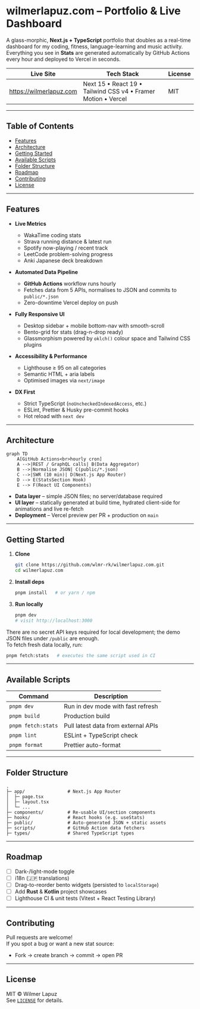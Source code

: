 
# wilmerlapuz.com – Portfolio & Live Dashboard

A glass-morphic, **Next.js + TypeScript** portfolio that doubles as a real-time
dashboard for my coding, fitness, language-learning and music activity.
Everything you see in **Stats** are generated automatically by GitHub Actions every hour and
deployed to Vercel in seconds.

| Live Site | Tech Stack | License |
|-----------|------------|---------|
| <https://wilmerlapuz.com> | Next 15 • React 19 • Tailwind CSS v4 • Framer Motion • Vercel | MIT |

---

## Table of Contents

- [Features](#features)
- [Architecture](#architecture)
- [Getting Started](#getting-started)
- [Available Scripts](#available-scripts)
- [Folder Structure](#folder-structure)
- [Roadmap](#roadmap)
- [Contributing](#contributing)
- [License](#license)

---

## Features

- **Live Metrics**  
  - WakaTime coding stats  
  - Strava running distance & latest run  
  - Spotify now-playing / recent track  
  - LeetCode problem-solving progress  
  - Anki Japanese deck breakdown  

- **Automated Data Pipeline**  
  - **GitHub Actions** workflow runs hourly  
  - Fetches data from 5 APIs, normalises to JSON and commits to `public/*.json`  
  - Zero-downtime Vercel deploy on push  

- **Fully Responsive UI**  
  - Desktop sidebar + mobile bottom-nav with smooth-scroll  
  - Bento-grid for stats (drag-n-drop ready)  
  - Glassmorphism powered by `oklch()` colour space and Tailwind CSS plugins  

- **Accessibility & Performance**  
  - Lighthouse ≥ 95 on all categories  
  - Semantic HTML + aria labels  
  - Optimised images via `next/image`  

- **DX First**  
  - Strict TypeScript (`noUncheckedIndexedAccess`, etc.)  
  - ESLint, Prettier & Husky pre-commit hooks  
  - Hot reload with `next dev`  

---

## Architecture

```mermaid
graph TD
    A[GitHub Actions<br>hourly cron]
    A -->|REST / GraphQL calls| B(Data Aggregator)
    B -->|Normalise JSON| C(public/*.json)
    C -->|SWR (10 min)| D(Next.js App Router)
    D --> E(StatsSection Hook)
    E --> F(React UI Components)
```

- **Data layer** – simple JSON files; no server/database required
- **UI layer** – statically generated at build time, hydrated client-side for
  animations and live re-fetch
- **Deployment** – Vercel preview per PR + production on `main`

---

## Getting Started

1. **Clone**

   ```bash
   git clone https://github.com/wlmr-rk/wilmerlapuz.com.git
   cd wilmerlapuz.com
   ```

2. **Install deps**

   ```bash
   pnpm install   # or yarn / npm
   ```

3. **Run locally**

   ```bash
   pnpm dev
   # visit http://localhost:3000
   ```

There are no secret API keys required for local development; the demo JSON
files under `/public` are enough.  
To fetch fresh data locally, run:

```bash
pnpm fetch:stats   # executes the same script used in CI
```

---

## Available Scripts

| Command | Description |
|---------|-------------|
| `pnpm dev` | Run in dev mode with fast refresh |
| `pnpm build` | Production build |
| `pnpm fetch:stats` | Pull latest data from external APIs |
| `pnpm lint` | ESLint + TypeScript check |
| `pnpm format` | Prettier auto-format |

---

## Folder Structure

```
.
├─ app/                # Next.js App Router
│  ├─ page.tsx
│  ├─ layout.tsx
│  └─ ...
├─ components/         # Re-usable UI/section components
├─ hooks/              # React hooks (e.g. useStats)
├─ public/             # Auto-generated JSON + static assets
├─ scripts/            # GitHub Action data fetchers
├─ types/              # Shared TypeScript types
```

---

## Roadmap

- [ ] Dark-/light-mode toggle  
- [ ] i18n (🇯🇵 translations)  
- [ ] Drag-to-reorder bento widgets (persisted to `localStorage`)  
- [ ] Add **Rust** & **Kotlin** project showcases  
- [ ] Lighthouse CI & unit tests (Vitest + React Testing Library)  

---

## Contributing

Pull requests are welcome!  
If you spot a bug or want a new stat source:

- Fork → create branch → commit → open PR

---

## License

MIT © Wilmer Lapuz  
See [`LICENSE`](./LICENSE) for details.
